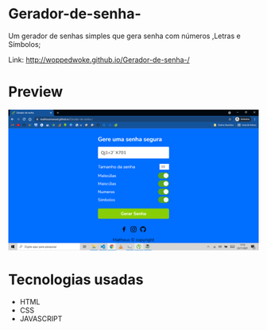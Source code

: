 # Gerador-de-senha-
Um gerador de senhas simples que gera senha com números ,Letras e Símbolos;  

Link: http://woppedwoke.github.io/Gerador-de-senha-/

# Preview
<img src="img/preview.png" alt="">

# Tecnologias usadas
<ul>
  <li>HTML</li>
  <li>CSS</li>
  <li>JAVASCRIPT</li>
</ul>
